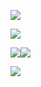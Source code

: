 
![](https://komarev.com/ghpvc/?username=foullegacy&color=CA692E&label=fell+into+the+abyss&base=1000&style=flat-square&aligncenter)

![](https://64.media.tumblr.com/ee2f6000f4654395660468b681a0ee18/2aa23c6465291a0b-0f/s500x750/a346f4dbd204626c2e2a3d2c49dfa7269688689c.pnj)



 
 ![](https://media1.tenor.com/m/hqTCQG0UqdoAAAAd/tartaglia-edit-for-discord-profile.gif)![](https://64.media.tumblr.com/74b76b7eccb7e04d9791c694a5093d69/3c4472fb1fe74232-56/s1280x1920/fc699a8153572104d7f4cc4cb8c46638b003896b.gifv)
 
![](https://64.media.tumblr.com/8bd7f99195bba45b67a386de66a1c2a9/2aa23c6465291a0b-78/s500x750/7e8b539c722b1b5f2413ba91e1ed004e4c5241f3.pnj)  
                                   
